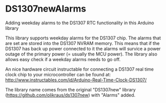 # DS1307newAlarms
Adding weekday alarms to the DS1307 RTC functionality in this Arduino library

This library supports weekday alarms for the DS1307 chip. The alarms that are set are stored into the DS1307 NVRAM memory. This means that if the DS1307 has back up power connected to it the alarms will survice a power outage of the primary power (= usually the MCU power). The library also allows easy check if a weekday alarms needs to go off.

An nice hardware circuit instructable for connecting a DS1307 real time clock chip to your microcontroller can be found at: 
http://www.instructables.com/id/Arduino-Real-Time-Clock-DS1307/

The library name comes from the original "DS1307new" library (https://github.com/olikraus/ds1307new) with "Alarms" added.
